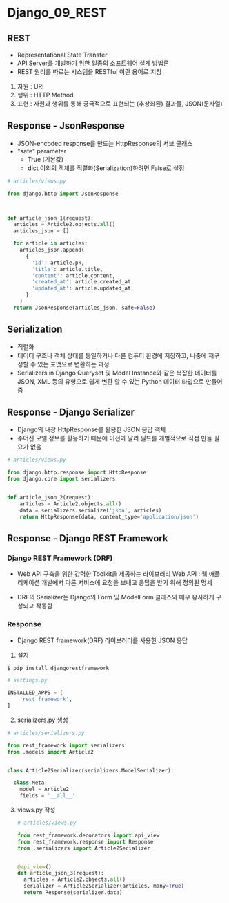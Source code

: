 # Django_09_REST



## REST

* Representational State Transfer
* API Server를 개발하기 위한 일종의 소프트웨어 설계 방법론
* REST 원리를 따르는 시스템을 RESTful 이란 용어로 지칭



1. 자원 : URI
2. 행위 : HTTP Method
3. 표현 : 자원과 행위를 통해 궁극적으로 표현되는 (추상화된) 결과물, JSON(문자열)



## Response - JsonResponse



* JSON-encoded response를 만드는 HttpResponse의 서브 클래스
* "safe" parameter
  * True (기본값)
  * dict 이외의 객체를 직렬화(Serialization)하려면 False로 설정



```python
# articles/views.py

from django.http import JsonResponse



def article_json_1(request):
  articles = Article2.objects.all()
  articles_json = []

  for article in articles:
    articles_json.append(
      {
        'id': article.pk,
        'title': article.title,
        'content': article.content,
        'created_at': article.created_at,
        'updated_at': article.updated_at,
      }
    )
  return JsonResponse(articles_json, safe=False)
```







## Serialization

* 직렬화
* 데이터 구조나 객체 상태를 동일하거나 다른 컴퓨터 환경에 저장하고, 나중에 재구성할 수 있는 포맷으로 변환하는 과정
* Serializers in Django
  Queryset 및 Model Instance와 같은 복잡한 데이터를 JSON, XML 등의 유형으로 쉽게 변환 할 수 있는 Python 데이터 타입으로 만들어 줌



## Response - Django Serializer

* Django의 내장 HttpResponse를 활용한 JSON 응답 객체
* 주어진 모델 정보를 활용하기 때문에 이전과 달리 필드를 개별적으로 직접 만들 필요가 없음



```python
# articles/views.py

from django.http.response import HttpResponse
from django.core import serializers


def article_json_2(request):
    articles = Article2.objects.all()
    data = serializers.serialize('json', articles)
    return HttpResponse(data, content_type='application/json')
```





## Response - Django REST Framework

### Django REST Framework (DRF)

* Web API 구축을 위한 강력한 Toolkit을 제공하는 라이브러리
  Web API : 웹 애플리케이션 개발에서 다른 서비스에 요청을 보내고 응답을 받기 위해 정의된 명세

* DRF의 Serializer는 Django의 Form 및 ModelForm 클래스와 매우 유사하게 구성되고 작동함

  

### Response

* Django REST framework(DRF) 라이브러리를 사용한 JSON 응답



1.  설치

   ```python
   $ pip install djangorestframework
   
   # settings.py
   
   INSTALLED_APPS = [
       'rest_framework',
   ]
   ```

   

2.  serializers.py 생성

   ```python
   # articles/serializers.py
   
   from rest_framework import serializers
   from .models import Article2
   
   
   class Article2Serializer(serializers.ModelSerializer):
   
     class Meta:
       model = Article2
       fields = '__all__'
   ```

   

3. views.py 작성

   ```python
   # articles/views.py
   
   from rest_framework.decorators import api_view
   from rest_framework.response import Response
   from .serializers import Article2Serializer
   
   
   @api_view()
   def article_json_3(request):
     articles = Article2.objects.all()
     serializer = Article2Serializer(articles, many=True)
     return Response(serializer.data)
   ```

   

